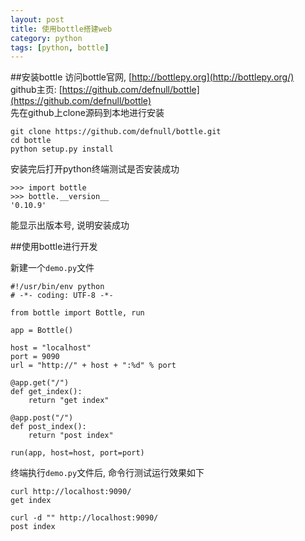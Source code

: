 ```yaml
---
layout: post
title: 使用bottle搭建web
category: python
tags: [python, bottle]
---
```


##安装bottle
访问bottle官网, [http://bottlepy.org](http://bottlepy.org/)  
github主页: [https://github.com/defnull/bottle](https://github.com/defnull/bottle)  
先在github上clone源码到本地进行安装

    git clone https://github.com/defnull/bottle.git
    cd bottle
    python setup.py install

安装完后打开python终端测试是否安装成功

    >>> import bottle
    >>> bottle.__version__
    '0.10.9'

能显示出版本号, 说明安装成功

##使用bottle进行开发

新建一个`demo.py`文件

    #!/usr/bin/env python
    # -*- coding: UTF-8 -*-

    from bottle import Bottle, run

    app = Bottle()

    host = "localhost"
    port = 9090
    url = "http://" + host + ":%d" % port

    @app.get("/")
    def get_index():
        return "get index"

    @app.post("/")
    def post_index():
        return "post index"

    run(app, host=host, port=port)

终端执行`demo.py`文件后,
命令行测试运行效果如下

    curl http://localhost:9090/
    get index

    curl -d "" http://localhost:9090/
    post index
